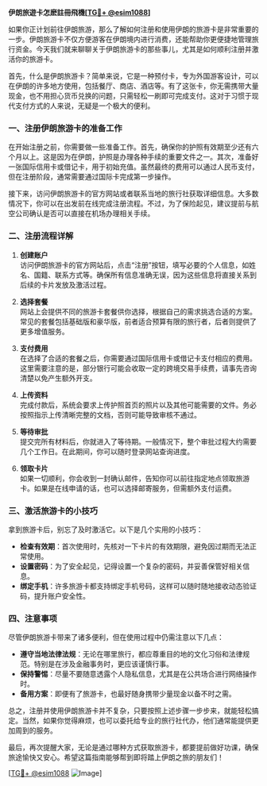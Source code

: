 **伊朗旅遊卡怎麽註冊飛機[[TG💪+ @esim1088](https://t.me/s/esim1088)]**

如果你正计划前往伊朗旅游，那么了解如何注册和使用伊朗的旅游卡是非常重要的一步。伊朗旅游卡不仅方便游客在伊朗境内进行消费，还能帮助你更便捷地管理旅行资金。今天我们就来聊聊关于伊朗旅游卡的那些事儿，尤其是如何顺利注册并激活你的旅游卡。

首先，什么是伊朗旅游卡？简单来说，它是一种预付卡，专为外国游客设计，可以在伊朗的许多地方使用，包括餐厅、商店、酒店等。有了这张卡，你无需携带大量现金，也不用担心货币兑换的问题，只需轻松一刷即可完成支付。这对于习惯于现代支付方式的人来说，无疑是一个极大的便利。

### 一、注册伊朗旅游卡的准备工作

在开始注册之前，你需要做一些准备工作。首先，确保你的护照有效期至少还有六个月以上。这是因为在伊朗，护照是办理各种手续的重要文件之一。其次，准备好一张国际信用卡或借记卡，用于初始充值。虽然最终的费用可以通过人民币支付，但在注册阶段，通常需要通过国际卡完成第一步操作。

接下来，访问伊朗旅游卡的官方网站或者联系当地的旅行社获取详细信息。大多数情况下，你可以在出发前在线完成注册流程。不过，为了保险起见，建议提前与航空公司确认是否可以直接在机场办理相关手续。

### 二、注册流程详解

1. **创建账户**  
   访问伊朗旅游卡的官方网站后，点击“注册”按钮，填写必要的个人信息，如姓名、国籍、联系方式等。确保所有信息准确无误，因为这些信息将直接关系到后续的卡片发放及激活过程。

2. **选择套餐**  
   网站上会提供不同的旅游卡套餐供你选择，根据自己的需求挑选合适的方案。常见的套餐包括基础版和豪华版，前者适合预算有限的旅行者，后者则提供了更多增值服务。

3. **支付费用**  
   在选择了合适的套餐之后，你需要通过国际信用卡或借记卡支付相应的费用。这里需要注意的是，部分银行可能会收取一定的跨境交易手续费，请事先咨询清楚以免产生额外开支。

4. **上传资料**  
   完成付款后，系统会要求上传护照首页的照片以及其他可能需要的文件。务必按照指示上传清晰完整的文档，否则可能导致审核不通过。

5. **等待审批**  
   提交完所有材料后，你就进入了等待期。一般情况下，整个审批过程大约需要几个工作日。在此期间，你可以随时登录网站查询进度。

6. **领取卡片**  
   如果一切顺利，你会收到一封确认邮件，告知你可以前往指定地点领取旅游卡。如果是在线申请的话，也可以选择邮寄服务，但需额外支付运费。

### 三、激活旅游卡的小技巧

拿到旅游卡后，别忘了及时激活它。以下是几个实用的小技巧：

- **检查有效期**：首次使用时，先核对一下卡片的有效期限，避免因过期而无法正常使用。
- **设置密码**：为了安全起见，记得设置一个复杂的密码，并妥善保管好相关信息。
- **绑定手机**：许多旅游卡都支持绑定手机号码，这样可以随时随地接收动态验证码，提升账户安全性。

### 四、注意事项

尽管伊朗旅游卡带来了诸多便利，但在使用过程中仍需注意以下几点：

- **遵守当地法律法规**：无论在哪里旅行，都应尊重目的地的文化习俗和法律规范。特别是在涉及金融事务时，更应该谨慎行事。
- **保持警惕**：尽量不要随意透露个人隐私信息，尤其是在公共场合进行网络操作时。
- **备用方案**：即便有了旅游卡，也最好随身携带少量现金以备不时之需。

总之，注册并使用伊朗旅游卡并不复杂，只要按照上述步骤一步步来，就能轻松搞定。当然，如果你觉得麻烦，也可以委托给专业的旅行社代办，他们通常能提供更加周到的服务。

最后，再次提醒大家，无论是通过哪种方式获取旅游卡，都要提前做好功课，确保旅途愉快又安心。希望这篇指南能够帮到即将踏上伊朗之旅的朋友们！

[[TG💪+ @esim1088](https://t.me/s/esim1088) ![Image](https://i.postimg.cc/4NQfJmqS/Snipaste-2025-05-13-00-14-12.png)]